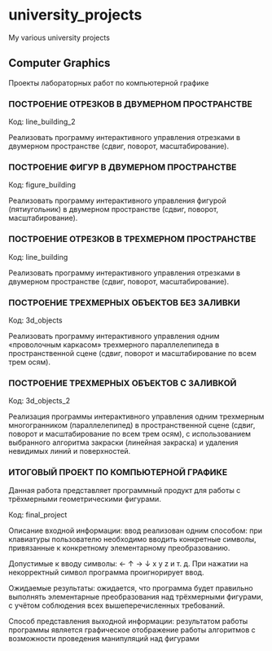 # university_projects
My various university projects

## Computer Graphics

Проекты лабораторных работ по компьютерной графике

### ПОСТРОЕНИЕ ОТРЕЗКОВ В ДВУМЕРНОМ ПРОСТРАНСТВЕ

Код: line_building_2

Реализовать программу интерактивного управления отрезками в двумерном пространстве
(сдвиг, поворот, масштабирование).

### ПОСТРОЕНИЕ ФИГУР В ДВУМЕРНОМ ПРОСТРАНСТВЕ

Код: figure_building

Реализовать программу интерактивного управления фигурой (пятиугольник) в двумерном
пространстве (сдвиг, поворот, масштабирование).

### ПОСТРОЕНИЕ ОТРЕЗКОВ В ТРЕХМЕРНОМ ПРОСТРАНСТВЕ

Код: line_building

Реализовать программу интерактивного управления отрезками в двумерном пространстве
(сдвиг, поворот, масштабирование).

### ПОСТРОЕНИЕ ТРЕХМЕРНЫХ ОБЪЕКТОВ БЕЗ ЗАЛИВКИ

Код: 3d_objects

Реализовать программу интерактивного управления одним «проволочным каркасом»
трехмерного параллелепипеда в пространственной сцене (сдвиг, поворот и
масштабирование по всем трем осям).

### ПОСТРОЕНИЕ ТРЕХМЕРНЫХ ОБЪЕКТОВ С ЗАЛИВКОЙ

Код: 3d_objects_2

Реализация программы интерактивного управления одним трехмерным
многогранником (параллелепипед) в пространственной сцене (сдвиг,
поворот и масштабирование по всем трем осям), с использованием
выбранного алгоритма закраски (линейная закраска) и удаления невидимых
линий и поверхностей.

### ИТОГОВЫЙ ПРОЕКТ ПО КОМПЬЮТЕРНОЙ ГРАФИКЕ

Данная работа представляет программный продукт для работы с трёхмерными
геометрическими фигурами. 

Код: final_project

Описание входной информации: ввод реализован одним способом: при клавиатуры
пользователю необходимо вводить конкретные символы, привязанные к конкретному
элементарному преобразованию.

Допустимые к вводу символы: ← ↑ → ↓ x y z и т. д.
При нажатии на некорректный символ программа проигнорирует ввод.

Ожидаемые результаты: ожидается, что программа будет правильно выполнять
элементарные преобразования над трёхмерными фигурами, с учётом соблюдения всех
вышеперечисленных требований.

Способ представления выходной информации: результатом работы программы является
графическое отображение работы алгоритмов с возможности проведения манипуляций над
фигурами


